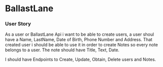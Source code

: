 # BallastLane

### User Story
As a user or BallastLane Api i want to be able to create users, a user shoul have a Name, LastName, Date of Birth,
Phone Number and Address. That created user i should be able to use it in order to create Notes so every note belongs to a user.
The note should have Title, Text, Date.

I should have Endpoints to Create, Update, Obtain, Delete users and Notes.

